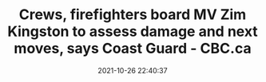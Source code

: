 ---
"title": "Crews, firefighters board MV Zim Kingston to assess damage and next moves, says Coast Guard - CBC.ca"
"date": "2021-10-26 22:40:37"
"feed_name": "GOOGLENEWSMINING"
"feed_website": "https://news.google.com/search?q=mining%2Bincident&hl=en-US&gl=US&ceid=US:en"
"feed_rss": "https://news.google.com/rss/search?q=mining%2Bincident&hl=en-US&gl=US&ceid=US:en"
"link": "https://www.cbc.ca/news/canada/british-columbia/zim-kingston-firefighters-hot-spots-1.6225857"
"source": "{'href': 'https://www.cbc.ca', 'title': 'CBC.ca'}"
"file": "_posts/2021-1-1-3c55dc96893dfc9d343fdf5acb912d5682255b6d.md"
"accident": "0"
"drilling": "0"
"dead": "0"
"injured": "0"
"arrested": "0"
"place": "unknown place"
"where": "unknown site"
"causes": "unknown"
"place_uri": "unknown place"
---
